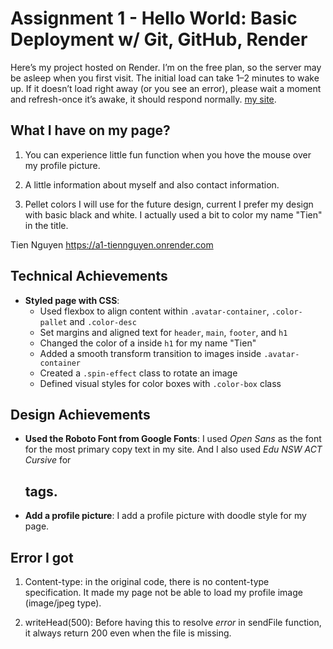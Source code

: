 Assignment 1 - Hello World: Basic Deployment w/ Git, GitHub, Render
===

Here’s my project hosted on Render. I’m on the free plan, so the server may be asleep when you first visit. The initial load can take 1–2 minutes to wake up. If it doesn’t load right away (or you see an error), please wait a moment and refresh-once it’s awake, it should respond normally. [my site](https://a1-tiennguyen.onrender.com). 

What I have on my page?
---

1. You can experience little fun function when you hove the mouse over my profile picture.

2. A little information about myself and also contact information.

3. Pellet colors I will use for the future design, current I prefer my design with basic black and white. I actually used a bit to color my name "Tien" in the title.

Tien Nguyen
https://a1-tiennguyen.onrender.com

## Technical Achievements
- **Styled page with CSS**:
    * Used flexbox to align content within `.avatar-container`, `.color-pallet` and `.color-desc`
    * Set margins and aligned text for `header`, `main`, `footer`, and `h1`
    * Changed the color of a <span> inside `h1` for my name "Tien"
    * Added a smooth transform transition to images inside `.avatar-container`
    * Created a `.spin-effect` class to rotate an image
    * Defined visual styles for color boxes with `.color-box` class

## Design Achievements
- **Used the Roboto Font from Google Fonts**: I used *Open Sans* as the font for the most primary copy text in my site. And I also used *Edu NSW ACT Cursive* for <h2> tags. 
- **Add a profile picture**: I add a profile picture with doodle style for my page.

## Error I got
1. Content-type: in the original code, there is no content-type specification. It made my page not be able to load my profile image (image/jpeg type).

2. writeHead(500): Before having this to resolve *error* in sendFile function, it always return 200 even when the file is missing. 